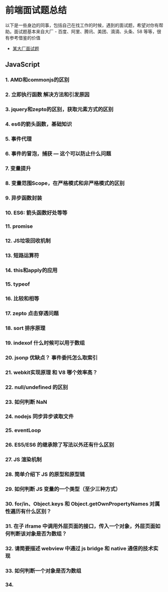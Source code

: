 # 前端面试题总结

以下是一些身边的同事，包括自己在找工作的时候，遇到的面试题，希望对你有帮助。面试题基本来自大厂 - 百度、阿里、腾讯、美团、滴滴、头条、58 等等，很有参考借鉴的价值


- [某大厂面试题](https://github.com/ravencrown/web-interview/issues/45)


## JavaScript

### 1. AMD和commonjs的区别
### 2. 立即执行函数 解决方法和引发原因
### 3. jquery和zepto的区别，获取元素方式的区别
### 4. es6的箭头函数，基础知识
### 5. 事件代理
### 6. 事件的冒泡，捕获  — 这个可以防止什么问题
### 7. 变量提升
### 8. 变量范围Scope，在严格模式和非严格模式的区别
### 9. 异步函数封装
### 10. ES6: 箭头函数好处等等
### 11. promise
### 12. JS垃圾回收机制
### 13. 短路运算符
### 14. this和apply的应用
### 15. typeof
### 16. 比较和相等
### 17. zepto 点击穿透问题
### 18. sort 排序原理
### 19. indexof 什么时候可以用于数组
### 20. jsonp 优缺点？ 事件委托怎么取索引
### 21. webkit实现原理 和 V8 哪个效率高？
### 22. null/undefined 的区别
### 23. 如何判断  NaN
### 24. nodejs 同步异步读取文件
### 25. eventLoop
### 26. ES5/ES6 的继承除了写法以外还有什么区别
### 27. JS 渲染机制
### 28. 简单介绍下 JS 的原型和原型链
### 29. 如何判断 JS 变量的一个类型（至少三种方式）
### 30. for/in、Object.keys 和 Object.getOwnPropertyNames 对属性遍历有什么区别？
### 31. 在子 iframe 中调用外层页面的接口，传入一个对象，外层页面如何判断该对象是否为数组？
### 32. 请简要描述 webview 中通过 js bridge 和 native 通信的技术实现
### 33. 如何判断一个对象是否为数组
### 34. <script> 标签的 defer 和 asnyc 属性的作用以及二者的区别？
### 35. Object.prototype.toString.call() 和 instanceOf 和 Array.isArray() 区别好坏
### 36. typeof 可以判断的类型
### 37. ASCII 英文转码
### 38. ES6 都有什么 iterater 遍历器
### 38. 松散类型的数组
### 39. JS严格模式和正常模式
### 40. 闭包应用
### 41. 变量作用域提升
### 42. 移动端tap点击事件和click的区别
### 43. jquery的链式操作
### 44. jquery的源码
### 45. JS单线程还是多线程，如何显示异步操作
### 46. JavaScript数组的函数 map/forEach/reduce/filter
### 47. JS块级作用域、变量提升
### 48. ES6 语法及熟悉
### 49. 说下 jQuery/Zepto 中的 on 方法有哪些参数，分别代表什么意思？
### 50. 将字符串转换成 JSON 对象的方法和将 JSON 对象转换成 字符串的方法？
### 51. 移动端的点击事件的延时，时间是多少，为什么有？ 怎么解决这个延时？
### 52. JS 哪些操作会造成内存泄露
### 53. JS 哪些操作会引起页面重绘
### 54. console.log([1<2<3>, 3>2>1]),输出是多少
### 55. 发布订阅设计模式
### 56. AJAX 原生写法
### 57. 防抖，节流
### 58. 闭包，作用域
### 59. JS 原型链
### 60. ES5 Bind的实现
### 61. Event Loop 
### 62. bind的实现
### 63. polyfill
### 64. 兼容各种浏览器版本的事件绑定
### 65. typescript 遇到过什么坑

## 网络安全存储

### 1. Get/POST的区别
### 2. Http状态码，Http2是什么
### 3. Http请求的整个过程
### 4. http 缓存配置怎么设置
### 5. 操作系统线程怎么操作
### 6. 常见的浏览器端的存储技术有哪些， 以及它们的优缺点和使用场景？
### 7. 最常见的跨域技术方案有哪些？其中 JSONP的原理和缺点是什么？
### 8. 在HTTP响应 Header 中，set-cookie 选项有哪些，分别代表什么含义？
### 9. 何为跨域？ 跨域请求数据有几种方式？图片/脚本 等资源有什么跨域问题。如何解决？跨域请求时如何携带 cookie
### 10. 简要描述 HTTPS 的安全机制，以及在 web 服务工程实践中需要注意的问题。描述 http2 和 https 的关系
### 11. 什么是点击劫持？如何防范？
### 12. 什么是 CSRF, 怎么造成的， 有什么防御方法？
### 13. cookie 和 Session 有什么区别？
### 14. 请简述如何在 HTML 中开启和关闭 DNS 预读取?
### 15. DNS 回源策略
### 16. https 实现原理
### 17. 浏览器从输入 URL 到页面加载发生了什么
### 18. 怎么理解离线存储？大致描述一下怎么使用？
### 19. XSS 怎么解决？
### 20. CSRF cookie 问题？ 没有笔试题
### 21. CDN 原理


## CSS 

### 1. 弹性布局 flex的详细用法
### 2. rem和em的区别
### 3. BFC深入
### 4. 如何去除浮动？请写出最保险最常用的。
### 5. 实现三列布局，side1 和 side2 左右两列宽度固定（200px）,main 中间宽度自适应（不能用弹性盒）
### 6. 实现固定宽度（200 x 400） 的弹层，在窗口中（上下左右）居中显示。
### 7. CSS 属性 box-sizing 的值有哪些？ 分别有什么含义？
### 8. rem 是什么含义？如何实现页面宽度适配为375 rem 的设计稿？
### 9. 使用 CSS3 设计一个立起的原型，并围绕自身中轴线做 360° 持续旋转
### 10. 用 CSS 分别实现单行截断和多行截断字符串，最后以...为结尾
### 11. CSS选择器优先级怎么算的？
### 12. rem的使用，还有其他哪些适配的技术：meta device-width
### 13. 设备像素比
### 14. BFC
### 15. 请根据下面的 HTML 和 CSS 代码，画出布局示意图,宽度不必精确到像素，示意即可。

```html
<div id="page">
    <div class="main">
        <div class="sub"></div>
    </div>
    <div class="nav"></div>
</div>

<style type="text/css">
    #page { width: 520px; }
    .nav { width: 200px; float: right }
    .main { width:200px; float: left; padding-left: 110px; }
    .sub { width: 100px; float: left; margin: 10px 0 10px -100px; }
    .main { border: 1px solid #000; }
    .nav, .sub{ border: 1px; dashed #000; height: 300px }
    .sub { height: 280px }
</style>
```

### 16. 请列举你所知道的清楚浮动的方式。
### 17. 请用 CSS 定义 <p> 标签, 要求实现以下效果：字体颜色在 IE6 下为黑色（#000000）；IE7下为红色（#ff0000）; 而其他浏览器下为绿色（#00ff00）
### 18. 请写出几种常用的行内元素和块级元素
### 19. 几种常见可以继承的 CSS 样式
### 20. position 属性有哪些值，分别代表什么意思？ 使用与什么场景？
### 21. style 标签写在 body 后和 body 前有什么区别？
### 22. ::bofore 和 :after 中双冒号和单冒号有什么区别？
### 23. 说下 CSS3 中一些样式的兼容，分别指兼容哪些浏览器
### 24. 有哪些手段可以优化 CSS, 提高性能
### 25. 怎么样实现边框 0.5 个像素？
### 26. 居中
### 27. transform translate transition



## 编程题

### 1. JS 字符串使用堆栈处理 "(a,b,(c,d),f,g)"

### 2. 二维数组操作

### 3. 用最简单的方式，求一个数组中最大的元素，例如 arr=[5,7,9,42,18,29]

### 4. 正则表达式，验证手机号码，验证规则：11位数字，以1位开头

### 5. 以下代码求结果

```js
function SuperClass() {
    this.name = "women";
    this.bra = ["a", "b"];
}

SuperClass.prototype.sayWhat = function() {
    console.log("hello")
}

function SubClass() {
    this.subname = "you sister";
    SuperClass.call(this);
}

var sub = new SubClass();
console.log(sub.sayWhat());
```

### 6. 当 click 点击新闻列表 Li （DOM节点）时，收集当前新闻的索引，新闻名称，新闻链接，并使用JSONP方式向地址（http://sina.cn/）上报，住：使用原生 JavaScript 实现，兼容 IE 和标准浏览器

```js
<ul>
    <li><a href="http://weibo.cn">微博</a></li>
    <li><a href="http://sina.cn">新浪</a></li>
</ul>
```

### 7. 请给 Array 本地对象增加一个原型方法，他的用途是删除数组中重复的条目并按升序排序，最后返回新数组。

### 8. 为字符串扩展一个 rewrite 函数，接收一个正则 pattern 和一个字符串 result,如果该字符串符合pattern， 则以 result 对结果进行转义输出。 如

```js
'/foo'.rewrite(/^\/foo/, '/bar')
'u1234'.rewrite(/^\/u(\d+)/, '/user/$1')
'/i'.rewrite(/^\o/, '/ooo')
```

### 9. 实现一个 js 对象序列化函数，将 js 对象序列化为可反序列化的代码，要求1.尽量和json兼容，2.支持不可序列化的值，如undefined/NaN/Infinify-Infinity，3. 支持特殊对象，如正则、Date等
```js
serialize({})
serialize({ a: 'b' })
serialize({ a: 0/0 })
serialize({ a: /foo/ })
```

### 10. 设计一道 JavaScript 的 range 算法如下：

``` js
range(1, 10, 3) 返回 [1, 4, 7, 10];
range('A', 'F', 2) 返回 ['A', 'C', 'E']
// 请使用 JavaScript 语言实现该功能（可以使用 ES6）
```

### 11. 头条的视频网站上支持了弹幕，假设一个视频有很多弹幕，弹幕的数据是一个数组，格式定义如下：
```js
[
    {
        time: Number,
        content: String
    },
    {
        time: Number,
        content: String
    }...
]
(其中 time 表示时间，content表示弹幕内容)，那么如何快速定位到某个时间点的弹幕，请编码实现（不使用数组的 sort 方法）
```

### 12. 请写出以下代码的执行结果

```js
(function() {
    fn();
    var fn = function() {
        alert(1);
    }
    fn();
    function fn() {
        alert(2)
    }
})()
```

### 13. 请说明以下各种情况的执行结果，并注明产生对应结果的理由

```js
function doSomething() {
    alert(this);
}

a) element.onclick = doSomething, 点击 element 元素后
b) element.onclick = function() doSomething(){}, 点击 element 元素后
c) 直接执行 doSomething()
```

### 14. 请写出以下代码的执行结果

```js
var obj = {};
var events = { m1: "clicked", m2: "changed"};
for(e in events) {
    obj[e] = function() {
        alert(events[e])
    }
}

alert(obj.m1 == obj.m2);
obj.m1();
obj.m2();
```


### 15. 请写出类 Son 继承类 Father

```js
function Father() {}
function Son() {}
```

### 16. 请用 JS 写出一个遍历 DOM 节点树的方法


### 17. 尝试实现注释部分的 JavaScript 代码， 可在其他任何地方添加更多代码。

```js
var Obj = function(msg) {
    this.msg = msg;
    this.shout = function () {
        alert(this.msg)
    }
    this.waitAndShout = function() {
        // 隔五秒钟后执行上面的 shout 方法
    }
}
```

### 18. 请编写一个 JavaScript 函数 parseQuerySting, 它的用途是把 URL 参数解析为一个对象，如

```js
var url = "http://www.58.com/index.aspx?key0=0&key1=1&key2=2..."
var obj = parseQuerySting(url);
alert(obj.key0) // 输出 0
```

### 19. 请给 Array 本地对象添加一个原型方法，它用于删除数组条目中重复的条目（可能有多个重复），返回值是一个包含被删除的重复条目的新数组


### 20. 我们把一个数字倒着读和原数字相同的数字称之为对称数，例如（1, 121, 88, 8998）,不考虑性能，请找出 1 - 10000 之间的对称数，要求用 JS 实现

### 21. 以下代码输出多少

```js
var name = "world";
(function () {
    if (typeof name === "undefined") {
        var name = "jack";
        console.log("Hi!" + name);
    } else {
        console.log("Hello," + name)
    }
})()
```

### 22. 数组拍平

## 框架/工程/项目
 
### 1. webpack用法
### 2. 最具有挑战性的项目
### 3. Vue的实例生命周期
### 4. webpack plugin/loader 的区别
### 5. React 之所以速度快是因为帮组 webkit 做了虚拟 diff
### 6. React 为什么要设置 key 值
### 7. React 优势
### 8. React 很多个 setState 为什么是执行完再 render
### 9. 熟悉哪些前端框架并应用于实际项目？ 阅读过哪些前端框架源码并学到哪些？
### 10. 写过哪些前端组件
### 11. 前端组件化的理解
### 12. Vue的双向数据绑定的原理
### 13. Vue 生命周期
### 14. 有没有写过框架
### 15. 性能优化
### 16. 怎么提高首屏加载速度
### 17. Node Proxy代理服务,如何把请求指向本地
### 18. Webpack 的代码分割，异步加载资源文件
### 19. [ES6 的动态加载，如何动态import](https://github.com/ravencrown/web-interview/issues/41)
### 20. 如何启动浏览器硬件加速，小Hack
### 21. React/Vue/小程序 的语法的这些好处，坏处

























